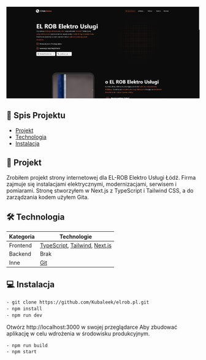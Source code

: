 ![Strona EL ROB Elektro Usługi](./public/website.png)

## 📑 Spis Projektu

- [Projekt](#-projekt)
- [Technologia](#-technologia)
- [Instalacja](#-instalacja)

## 🚀 Projekt

<p>
    Zrobiłem projekt strony internetowej dla EL-ROB Elektro Usługi Łódź. 
    Firma zajmuje się instalacjami elektrycznymi, modernizacjami, serwisem i pomiarami. 
    Stronę stworzyłem w Next.js z TypeScript i Tailwind CSS, a do zarządzania kodem użyłem Gita.
</p>

## 🛠️ Technologia

| Kategoria | Technologie                                                                                                         |
| --------- | ------------------------------------------------------------------------------------------------------------------- |
| Frontend  | [TypeScript](https://www.typescriptlang.org/), [Tailwind](https://tailwindcss.com/), [Next.js](https://nextjs.org/) |
| Backend   | Brak                                                                                                                |
| Inne      | [Git](https://git-scm.com/book/pl/v2/Pierwsze-kroki-Podstawy-Git)                                                                                                      |


## 💻 Instalacja

```bash
- git clone https://github.com/Kubaleek/elrob.pl.git
- npm install
- npm run dev
```

Otwórz http://localhost:3000 w swojej przeglądarce
Aby zbudować aplikację w celu wdrożenia w środowisku produkcyjnym.

```bash
- npm run build
- npm start
```
